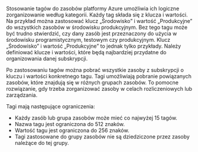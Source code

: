 Stosowanie tagów do zasobów platformy Azure umożliwia ich logiczne zorganizowanie według kategorii. Każdy tag składa się z klucza i wartości. Na przykład można zastosować klucz „Środowisko” i wartość „Produkcyjne” do wszystkich zasobów w środowisku produkcyjnym. Bez tego tagu może być trudno stwierdzić, czy dany zasób jest przeznaczony do użycia w środowisku programistycznym, testowym czy produkcyjnym. Klucz „Środowisko” i wartość „Produkcyjne” to jednak tylko przykłady. Należy definiować klucze i wartości, które będą najbardziej przydatne do organizowania danej subskrypcji.

Po zastosowaniu tagów można pobrać wszystkie zasoby z subskrypcji o kluczu i wartości konkretnego tagu. Tagi umożliwiają pobranie powiązanych zasobów, które znajdują się w różnych grupach zasobów. To pomocne rozwiązanie, gdy trzeba zorganizować zasoby w celach rozliczeniowych lub zarządzania.

Tagi mają następujące ograniczenia:

* Każdy zasób lub grupa zasobów może mieć co najwyżej 15 tagów. 
* Nazwa tagu jest ograniczona do 512 znaków.
* Wartość tagu jest ograniczona do 256 znaków. 
* Tagi zastosowane do grupy zasobów nie są dziedziczone przez zasoby należące do tej grupy. 



<!--HONumber=Feb17_HO1-->


